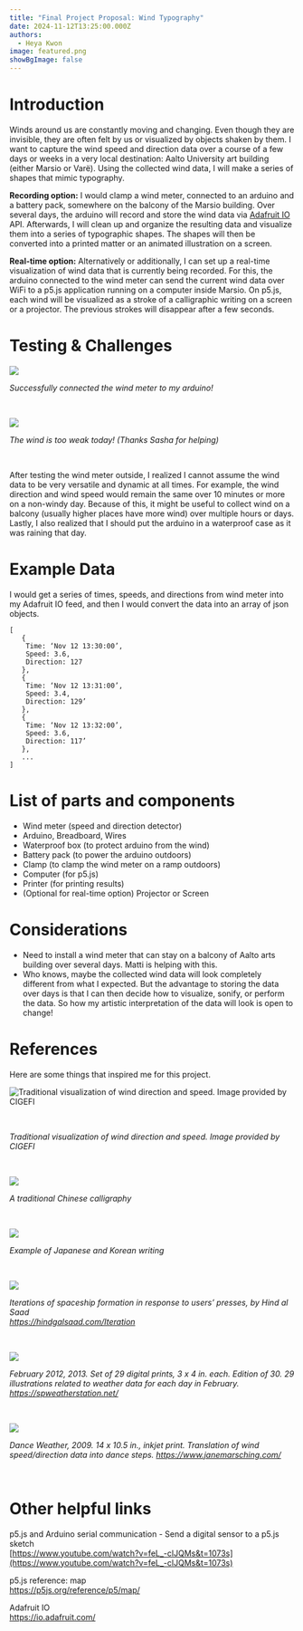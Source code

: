 ```yaml
---
title: "Final Project Proposal: Wind Typography"
date: 2024-11-12T13:25:00.000Z
authors:
  - Heya Kwon
image: featured.png
showBgImage: false
---
```


# Introduction


Winds around us are constantly moving and changing. Even though they are invisible, they are often felt by us or visualized by objects shaken by them. I want to capture the wind speed and direction data over a course of a few days or weeks in a very local destination: Aalto University art building (either Marsio or Varë). Using the collected wind data, I will make a series of shapes that mimic typography. 



**Recording option:** I would clamp a wind meter, connected to an arduino and a battery pack, somewhere on the balcony of the Marsio building. Over several days, the arduino will record and store the wind data via [Adafruit IO](https://io.adafruit.com/) API. Afterwards, I will clean up and organize the resulting data and visualize them into a series of typographic shapes. The shapes will then be converted into a printed matter or an animated illustration on a screen.

**Real-time option:** Alternatively or additionally, I can set up a real-time visualization of wind data that is currently being recorded. For this, the arduino connected to the wind meter can send the current wind data over WiFi to a p5.js application running on a computer inside Marsio. On p5.js, each wind will be visualized as a stroke of a calligraphic writing on a screen or a projector. The previous strokes will disappear after a few seconds.

# Testing & Challenges

![](20241111_144018.jpg)

*Successfully connected the wind meter to my arduino!*

<br/>

![](screen-shot-2024-11-12-at-1.05.54-pm.png)

*The wind is too weak today! (Thanks Sasha for helping)*

<br/>

After testing the wind meter outside, I realized I cannot assume the wind data to be very versatile and dynamic at all times. For example, the wind direction and wind speed would remain the same over 10 minutes or more on a non-windy day. Because of this, it might be useful to collect wind on a balcony (usually higher places have more wind) over multiple hours or days. Lastly, I also realized that I should put the arduino in a waterproof case as it was raining that day.

# Example Data
I would get a series of times, speeds, and directions from wind meter into my Adafruit IO feed, and then I would convert the data into an array of json objects.
```
[
   {
    Time: ‘Nov 12 13:30:00’,
    Speed: 3.6,
    Direction: 127
   },
   {
    Time: ‘Nov 12 13:31:00’,
    Speed: 3.4,
    Direction: 129’
   },
   {
    Time: ‘Nov 12 13:32:00’,
    Speed: 3.6,
    Direction: 117’
   },
   ...
]
```

# List of parts and components

* Wind meter (speed and direction detector)  
* Arduino, Breadboard, Wires  
* Waterproof box (to protect arduino from the wind)  
* Battery pack (to power the arduino outdoors)  
* Clamp (to clamp the wind meter on a ramp outdoors)  
* Computer (for p5.js)
* Printer (for printing results)
* (Optional for real-time option) Projector or Screen

# Considerations

* Need to install a wind meter that can stay on a balcony of Aalto arts building over several days. Matti is helping with this.  
* Who knows, maybe the collected wind data will look completely different from what I expected. But the advantage to storing the data over days is that I can then decide how to visualize, sonify, or perform the data. So how my artistic interpretation of the data will look is open to change! 

# References

Here are some things that inspired me for this project. 

![](traditional-visualization-of-wind-direction-and-speed-image-provided-by-cigefi.jpeg "Traditional visualization of wind direction and speed. Image provided by CIGEFI")

<br/>

*Traditional visualization of wind direction and speed. Image provided by CIGEFI*

<br/>

![](screen-shot-2024-11-12-at-1.06.04-pm.png)

*A traditional Chinese calligraphy*

<br/>

![](screen-shot-2024-11-12-at-1.06.11-pm.png)

*Example of Japanese and Korean writing*

<br/>

![](screen-shot-2024-11-12-at-1.06.17-pm.png)

*Iterations of spaceship formation in response to users’ presses, by Hind al Saad*\
*<https://hindgalsaad.com/Iteration>*

<br/>

![](screen-shot-2024-11-12-at-1.06.24-pm.png)

*February 2012, 2013. Set of 29 digital prints, 3 x  4 in. each. Edition of 30. 29 illustrations related to weather data for each day in February. <https://spweatherstation.net/>*

[](https://spweatherstation.net/)<br/>

![](screen-shot-2024-11-12-at-1.06.32-pm.png)

*Dance Weather, 2009. 14 x 10.5 in., inkjet print. Translation of wind speed/direction data into dance steps. <https://www.janemarsching.com/>* 

<br/>

# Other helpful links

p5.js and Arduino serial communication - Send a digital sensor to a p5.js sketch\
[https://www.youtube.com/watch?v=feL_-clJQMs&t=1073s](https://www.youtube.com/watch?v=feL_-clJQMs&t=1073s) 

p5.js reference: map\
<https://p5js.org/reference/p5/map/>

Adafruit IO\
<https://io.adafruit.com/>
